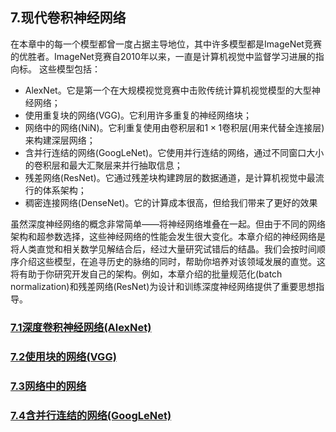 ## 7.现代卷积神经网络
在本章中的每一个模型都曾一度占据主导地位，其中许多模型都是ImageNet竞赛的优胜者。ImageNet竞赛自2010年以来，一直是计算机视觉中监督学习进展的指向标。
这些模型包括：
- AlexNet。它是第一个在大规模视觉竞赛中击败传统计算机视觉模型的大型神经网络；
- 使用重复块的网络(VGG)。它利用许多重复的神经网络块；
- 网络中的网络(NiN)。它利重复使用由卷积层和$1 \times 1$卷积层(用来代替全连接层)来构建深层网络；
- 含并行连结的网络(GoogLeNet)。它使用并行连结的网络，通过不同窗口大小的卷积层和最大汇聚层来并行抽取信息；
- 残差网络(ResNet)。它通过残差块构建跨层的数据通道，是计算机视觉中最流行的体系架构；
- 稠密连接网络(DenseNet)。它的计算成本很高，但给我们带来了更好的效果

虽然深度神经网络的概念非常简单——将神经网络堆叠在一起。但由于不同的网络架构和超参数选择，这些神经网络的性能会发生很大变化。本章介绍的神经网络是将人类直觉和相关数学见解结合后，经过大量研究试错后的结晶。我们会按时间顺序介绍这些模型，在追寻历史的脉络的同时，帮助你培养对该领域发展的直觉。这将有助于你研究开发自己的架构。例如，本章介绍的批量规范化(batch normalization)和残差网络(ResNet)为设计和训练深度神经网络提供了重要思想指导。

### [7.1深度卷积神经网络(AlexNet)](./7_1.ipynb)
### [7.2使用块的网络(VGG)](./7_2.ipynb)
### [7.3网络中的网络](./7_3.ipynb)
### [7.4含并行连结的网络(GoogLeNet)](./7_4.ipynb)